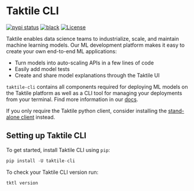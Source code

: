 # Taktile CLI

[![pypi status](https://img.shields.io/pypi/v/taktile-cli.svg)](https://pypi.python.org/pypi/taktile-cli)
[![black](https://img.shields.io/badge/code%20style-black-000000.svg)](https://github.com/psf/black)
[![License](https://img.shields.io/badge/License-Apache%202.0-blue.svg)](https://www.apache.org/licenses/LICENSE-2.0)

Taktile enables data science teams to industrialize, scale, and maintain machine learning models. Our ML development platform makes it easy to create your own end-to-end ML applications:

- Turn models into auto-scaling APIs in a few lines of code
- Easily add model tests
- Create and share model explanations through the Taktile UI

`taktile-cli` contains all components required for deploying ML models on the Taktile platform as well as a CLI tool for managing your deployments from your terminal. Find more information in our [docs](https://docs.taktile.com).

If you only require the Taktile python client, consider installing the [stand-alone client](https://pypi.org/project/taktile-client/) instead.

## Setting up Taktile CLI

To get started, install Taktile CLI using `pip`:

```python
pip install -U taktile-cli
```

To check your Taktile CLI version run:

```python
tktl version
```
